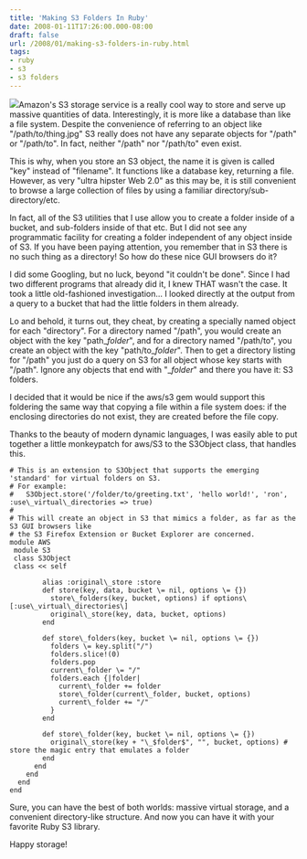 ```yaml
---
title: 'Making S3 Folders In Ruby'
date: 2008-01-11T17:26:00.000-08:00
draft: false
url: /2008/01/making-s3-folders-in-ruby.html
tags: 
- ruby
- s3
- s3 folders
---
```


[![](http://baseballcrank.com/RaidersWarehouse.jpg)](http://baseballcrank.com/RaidersWarehouse.jpg)Amazon's S3 storage service is a really cool way to store and serve up massive quantities of data. Interestingly, it is more like a database than like a file system. Despite the convenience of referring to an object like "/path/to/thing.jpg" S3 really does not have any separate objects for "/path" or "/path/to". In fact, neither "/path" nor "/path/to" even exist.  
  
This is why, when you store an S3 object, the name it is given is called "key" instead of "filename". It functions like a database key, returning a file. However, as very "ultra hipster Web 2.0" as this may be, it is still convenient to browse a large collection of files by using a familiar directory/sub-directory/etc.  
  
In fact, all of the S3 utilities that I use allow you to create a folder inside of a bucket, and sub-folders inside of that etc. But I did not see any programmatic facility for creating a folder independent of any object inside of S3. If you have been paying attention, you remember that in S3 there is no such thing as a directory! So how do these nice GUI browsers do it?  
  
I did some Googling, but no luck, beyond "it couldn't be done". Since I had two different programs that already did it, I knew THAT wasn't the case. It took a little old-fashioned investigation... I looked directly at the output from a query to a bucket that had the little folders in them already.  
  
Lo and behold, it turns out, they cheat, by creating a specially named object for each "directory". For a directory named "/path", you would create an object with the key "path\_$folder$", and for a directory named "/path/to", you create an object with the key "path/to\_$folder$". Then to get a directory listing for "/path" you just do a query on S3 for all object whose key starts with "/path". Ignore any objects that end with "\_$folder$" and there you have it: S3 folders.  
  
I decided that it would be nice if the aws/s3 gem would support this foldering the same way that copying a file within a file system does: if the enclosing directories do not exist, they are created before the file copy.  
  
Thanks to the beauty of modern dynamic languages, I was easily able to put together a little monkeypatch for aws/S3 to the S3Object class, that handles this.  
  
```
# This is an extension to S3Object that supports the emerging 'standard' for virtual folders on S3.  
# For example:  
#   S3Object.store('/folder/to/greeting.txt', 'hello world!', 'ron', :use\_virtual\_directories => true)  
#  
# This will create an object in S3 that mimics a folder, as far as the S3 GUI browsers like  
# the S3 Firefox Extension or Bucket Explorer are concerned.  
module AWS  
 module S3  
 class S3Object  
 class << self  
           
        alias :original\_store :store  
        def store(key, data, bucket \= nil, options \= {})  
          store\_folders(key, bucket, options) if options\[:use\_virtual\_directories\]  
          original\_store(key, data, bucket, options)  
        end  
    
        def store\_folders(key, bucket \= nil, options \= {})  
          folders \= key.split("/")  
          folders.slice!(0)  
          folders.pop  
          current\_folder \= "/"  
          folders.each {|folder|  
            current\_folder += folder  
            store\_folder(current\_folder, bucket, options)  
            current\_folder += "/"  
          }  
        end  
    
        def store\_folder(key, bucket \= nil, options \= {})  
          original\_store(key + "\_$folder$", "", bucket, options) # store the magic entry that emulates a folder  
        end  
      end  
    end  
  end  
end
```  
  
Sure, you can have the best of both worlds: massive virtual storage, and a convenient directory-like structure. And now you can have it with your favorite Ruby S3 library.  
  
Happy storage!